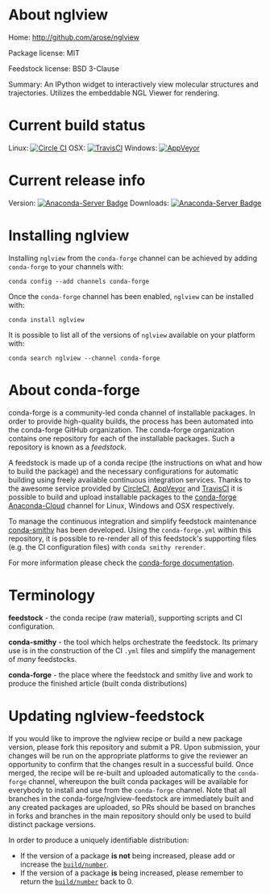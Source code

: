 About nglview
=============

Home: http://github.com/arose/nglview

Package license: MIT

Feedstock license: BSD 3-Clause

Summary: An IPython widget to interactively view molecular structures and trajectories. Utilizes the embeddable NGL Viewer for rendering.



Current build status
====================

Linux: [![Circle CI](https://circleci.com/gh/conda-forge/nglview-feedstock.svg?style=shield)](https://circleci.com/gh/conda-forge/nglview-feedstock)
OSX: [![TravisCI](https://travis-ci.org/conda-forge/nglview-feedstock.svg?branch=master)](https://travis-ci.org/conda-forge/nglview-feedstock)
Windows: [![AppVeyor](https://ci.appveyor.com/api/projects/status/github/conda-forge/nglview-feedstock?svg=True)](https://ci.appveyor.com/project/conda-forge/nglview-feedstock/branch/master)

Current release info
====================
Version: [![Anaconda-Server Badge](https://anaconda.org/conda-forge/nglview/badges/version.svg)](https://anaconda.org/conda-forge/nglview)
Downloads: [![Anaconda-Server Badge](https://anaconda.org/conda-forge/nglview/badges/downloads.svg)](https://anaconda.org/conda-forge/nglview)

Installing nglview
==================

Installing `nglview` from the `conda-forge` channel can be achieved by adding `conda-forge` to your channels with:

```
conda config --add channels conda-forge
```

Once the `conda-forge` channel has been enabled, `nglview` can be installed with:

```
conda install nglview
```

It is possible to list all of the versions of `nglview` available on your platform with:

```
conda search nglview --channel conda-forge
```


About conda-forge
=================

conda-forge is a community-led conda channel of installable packages.
In order to provide high-quality builds, the process has been automated into the
conda-forge GitHub organization. The conda-forge organization contains one repository
for each of the installable packages. Such a repository is known as a *feedstock*.

A feedstock is made up of a conda recipe (the instructions on what and how to build
the package) and the necessary configurations for automatic building using freely
available continuous integration services. Thanks to the awesome service provided by
[CircleCI](https://circleci.com/), [AppVeyor](http://www.appveyor.com/)
and [TravisCI](https://travis-ci.org/) it is possible to build and upload installable
packages to the [conda-forge](https://anaconda.org/conda-forge)
[Anaconda-Cloud](http://docs.anaconda.org/) channel for Linux, Windows and OSX respectively.

To manage the continuous integration and simplify feedstock maintenance
[conda-smithy](http://github.com/conda-forge/conda-smithy) has been developed.
Using the ``conda-forge.yml`` within this repository, it is possible to re-render all of
this feedstock's supporting files (e.g. the CI configuration files) with ``conda smithy rerender``.

For more information please check the [conda-forge documentation](https://conda-forge.org/docs/).

Terminology
===========

**feedstock** - the conda recipe (raw material), supporting scripts and CI configuration.

**conda-smithy** - the tool which helps orchestrate the feedstock.
                   Its primary use is in the construction of the CI ``.yml`` files
                   and simplify the management of *many* feedstocks.

**conda-forge** - the place where the feedstock and smithy live and work to
                  produce the finished article (built conda distributions)


Updating nglview-feedstock
==========================

If you would like to improve the nglview recipe or build a new
package version, please fork this repository and submit a PR. Upon submission,
your changes will be run on the appropriate platforms to give the reviewer an
opportunity to confirm that the changes result in a successful build. Once
merged, the recipe will be re-built and uploaded automatically to the
`conda-forge` channel, whereupon the built conda packages will be available for
everybody to install and use from the `conda-forge` channel.
Note that all branches in the conda-forge/nglview-feedstock are
immediately built and any created packages are uploaded, so PRs should be based
on branches in forks and branches in the main repository should only be used to
build distinct package versions.

In order to produce a uniquely identifiable distribution:
 * If the version of a package **is not** being increased, please add or increase
   the [``build/number``](http://conda.pydata.org/docs/building/meta-yaml.html#build-number-and-string).
 * If the version of a package **is** being increased, please remember to return
   the [``build/number``](http://conda.pydata.org/docs/building/meta-yaml.html#build-number-and-string)
   back to 0.